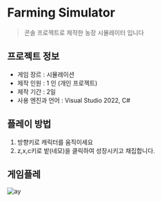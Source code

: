 # Farming Simulator

> 콘솔 프로젝트로 제작한 농장 시뮬레이터 입니다

## 프로젝트 정보
- 게임 장르 : 시뮬레이션
- 제작 인원 : 1 인 (개인 프로젝트)
- 제작 기간 : 2일
- 사용 엔진과 언어 : Visual Studio 2022, C#

## 플레이 방법
1. 방향키로 캐릭터를 움직이세요
2. z,x,c키로 밭(네모)을 클릭하여 성장시키고 채집합니다.

## 게임플레

![ay](https://github.com/user-attachments/assets/1aadf818-94e1-49f0-8303-103d1d74408b)
